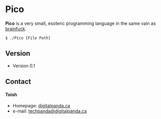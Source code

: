 Pico
======
**Pico** is a very small, esoteric programming language in the same vain as [brainfuck](http://en.wikipedia.org/wiki/Brainfuck).

```
$ ./Pico [File Path]
```
## Version 
* Version 0.1

## Contact
#### Toish
* Homepage: [digitalpanda.ca](http://digitalpanda.ca)
* e-mail: techpanda@digitalpanda.ca